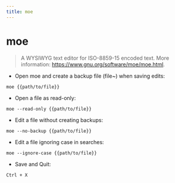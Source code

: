 ```yaml
---
title: moe
---
```

# moe

> A WYSIWYG text editor for ISO-8859-15 encoded text.
> More information: <https://www.gnu.org/software/moe/moe.html>.

- Open moe and create a backup file (file~) when saving edits:

`moe {{path/to/file}}`

- Open a file as read-only:

`moe --read-only {{path/to/file}}`

- Edit a file without creating backups:

`moe --no-backup {{path/to/file}}`

- Edit a file ignoring case in searches:

`moe --ignore-case {{path/to/file}}`

- Save and Quit:

`Ctrl + X`
